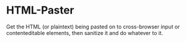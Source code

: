 # HTML-Paster
Get the HTML (or plaintext) being pasted on to cross-browser input or contenteditable elements, then sanitize it and do whatever to it.
